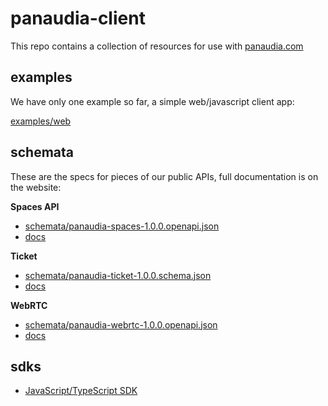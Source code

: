 # panaudia-client

This repo contains a collection of resources for use with [panaudia.com](https://panaudia.com)

## examples

We have only one example so far, a simple web/javascript client app:

[examples/web](examples/web/README.md)

## schemata

These are the specs for pieces of our public APIs, full documentation is on the website:

**Spaces API**

- [schemata/panaudia-spaces-1.0.0.openapi.json](schemata/panaudia-spaces-1.0.0.openapi.json)
- [docs](https://panaudia.com/docs/spaces-api-guide)

**Ticket**
- [schemata/panaudia-ticket-1.0.0.schema.json](schemata/panaudia-ticket-1.0.0.schema.json)
- [docs](https://panaudia.com/docs/tickets)

**WebRTC**
- [schemata/panaudia-webrtc-1.0.0.openapi.json](schemata/panaudia-webrtc-1.0.0.openapi.json)
- [docs](https://panaudia.com/docs/webrtc-api-guide)

## sdks

- [JavaScript/TypeScript SDK](sdks/javascript/README.md)